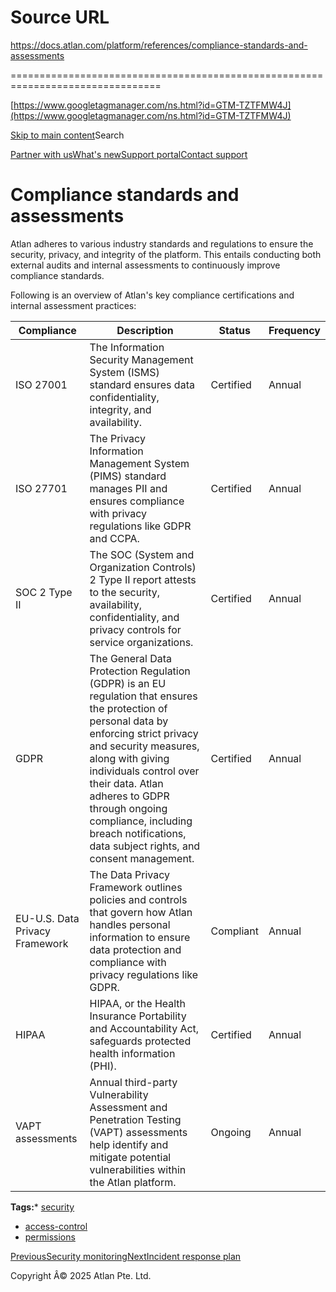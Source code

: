 # Source URL
https://docs.atlan.com/platform/references/compliance-standards-and-assessments

================================================================================

<!--
canonical: https://docs.atlan.com/platform/references/compliance-standards-and-assessments
link-alternate: https://docs.atlan.com/platform/references/compliance-standards-and-assessments
meta-description: Learn about compliance standards and assessments.
meta-docsearch:docusaurus_tag: docs-default-current
meta-docsearch:language: en
meta-docsearch:version: current
meta-docusaurus_locale: en
meta-docusaurus_tag: docs-default-current
meta-docusaurus_version: current
meta-generator: Docusaurus v3.8.1
meta-og-description: Learn about compliance standards and assessments.
meta-og-locale: en
meta-og-title: Compliance standards and assessments | Atlan Documentation
meta-og-url: https://docs.atlan.com/platform/references/compliance-standards-and-assessments
meta-twitter:card: summary_large_image
meta-viewport: width=device-width,initial-scale=1
title: Compliance standards and assessments | Atlan Documentation
-->

[https://www.googletagmanager.com/ns.html?id=GTM-TZTFMW4J](https://www.googletagmanager.com/ns.html?id=GTM-TZTFMW4J)

[Skip to main content](#__docusaurus_skipToContent_fallback)Search

[Partner with us](https://docs.google.com/forms/d/e/1FAIpQLScuAIhCm2GS7YFstrOjawbP8J7PUmOynQo7wI2yGCcCyEcVSw/viewform)[What's new](https://shipped.atlan.com/)[Support portal](https://atlan.zendesk.com/auth/v2/login/signin?return_to=https%3A%2F%2Fatlan.zendesk.com%2Fhc%2Fen-us&theme=hc&locale=en-us&brand_id=1900000425113&auth_origin=1900000425113%2Cfalse%2Ctrue)[Contact support](/support/submit-request)

Compliance standards and assessments
====================================

Atlan adheres to various industry standards and regulations to ensure the security, privacy, and integrity of the platform. This entails conducting both external audits and internal assessments to continuously improve compliance standards.

Following is an overview of Atlan's key compliance certifications and internal assessment practices:

| Compliance | Description | Status | Frequency |
| --- | --- | --- | --- |
| ISO 27001 | The Information Security Management System (ISMS) standard ensures data confidentiality, integrity, and availability. | Certified | Annual |
| ISO 27701 | The Privacy Information Management System (PIMS) standard manages PII and ensures compliance with privacy regulations like GDPR and CCPA. | Certified | Annual |
| SOC 2 Type II | The SOC (System and Organization Controls) 2 Type II report attests to the security, availability, confidentiality, and privacy controls for service organizations. | Certified | Annual |
| GDPR | The General Data Protection Regulation (GDPR) is an EU regulation that ensures the protection of personal data by enforcing strict privacy and security measures, along with giving individuals control over their data. Atlan adheres to GDPR through ongoing compliance, including breach notifications, data subject rights, and consent management. | Certified | Annual |
| EU\-U.S. Data Privacy Framework | The Data Privacy Framework outlines policies and controls that govern how Atlan handles personal information to ensure data protection and compliance with privacy regulations like GDPR. | Compliant | Annual |
| HIPAA | HIPAA, or the Health Insurance Portability and Accountability Act, safeguards protected health information (PHI). | Certified | Annual |
| VAPT assessments | Annual third\-party Vulnerability Assessment and Penetration Testing (VAPT) assessments help identify and mitigate potential vulnerabilities within the Atlan platform. | Ongoing | Annual |

**Tags:*** [security](/tags/security)
* [access\-control](/tags/access-control)
* [permissions](/tags/permissions)

[PreviousSecurity monitoring](/platform/references/security-monitoring)[NextIncident response plan](/platform/references/incident-response-plan)

Copyright Â© 2025 Atlan Pte. Ltd.

